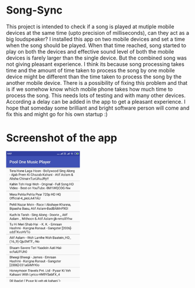 # Song-Sync
This project is intended to check if a song is played at mutiple mobile devices at the same time (upto precision of milliseconds), can they act as a big loudspeaker? I installed this app on two mobile devices and set a time when the song should be played. When that time reached, song started to play on both the devices and effective sound level of both the mobile devices is farely larger than the single device. But the combined song was not giving pleasant experience. I think its because song processing takes time and the amount of time taken to process the song by one mobile device might be different than the time taken to process the song by the another mobile device. There is a possibility of fixing this problem and that is if we somehow know which mobile phone takes how much time to process the song. This needs lots of testing and with many other devices. According a delay can be added in the app to get a pleasant experience. I hope that someday some brilliant and bright software person will come and fix this and might go for his own startup :)


# Screenshot of the app
<img src="https://github.com/NeoHimu/Music-Player-for-Dance-Performance-Practice/blob/master/screen1.jpeg" width="200">
